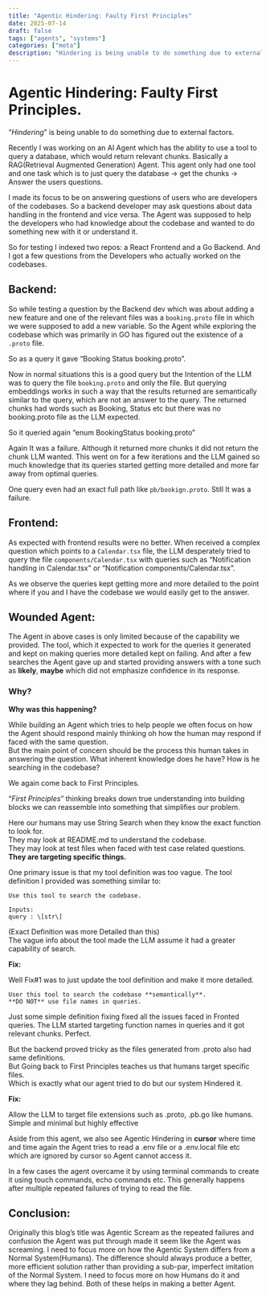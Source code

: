 ```yaml
---
title: "Agentic Hindering: Faulty First Principles"
date: 2025-07-14
draft: false
tags: ["agents", "systems"]
categories: ["meta"]
description: "Hindering is being unable to do something due to external factors."
---
```


# Agentic Hindering: Faulty First Principles.

“_Hindering_” is being unable to do something due to external factors.

Recently I was working on an AI Agent which has the ability to use a tool to query a database, which would return relevant chunks. Basically a RAG(Retrieval Augmented Generation) Agent. This agent only had one tool and one task which is to just query the database → get the chunks → Answer the users questions.

I made its focus to be on answering questions of users who are developers of the codebases. So a backend developer may ask questions about data handling in the frontend and vice versa. The Agent was supposed to help the developers who had knowledge about the codebase and wanted to do something new with it or understand it.

So for testing I indexed two repos: a React Frontend and a Go Backend. And I got a few questions from the Developers who actually worked on the codebases.

## Backend:

So while testing a question by the Backend dev which was about adding a new feature and one of the relevant files was a `booking.proto` file in which we were supposed to add a new variable. So the Agent while exploring the codebase which was primarily in GO has figured out the existence of a `.proto` file.

So as a query it gave “Booking Status booking.proto”.

Now in normal situations this is a good query but the Intention of the LLM was to query the file `booking.proto` and only the file. But querying embeddings works in such a way that the results returned are semantically similar to the query, which are not an answer to the query. The returned chunks had words such as Booking, Status etc but there was no booking.proto file as the LLM expected.

So it queried again “enum BookingStatus booking.proto”

Again It was a failure. Although it returned more chunks it did not return the chunk LLM wanted. This went on for a few iterations and the LLM gained so much knowledge that its queries started getting more detailed and more far away from optimal queries.

One query even had an exact full path like `pb/bookign.proto`. Still It was a failure.

## Frontend:

As expected with frontend results were no better. When received a complex question which points to a `Calendar.tsx` file, the LLM desperately tried to query the file `components/Calendar.tsx` with queries such as “Notification handling in Calendar.tsx" or “Notification components/Calendar.tsx”.

As we observe the queries kept getting more and more detailed to the point where if you and I have the codebase we would easily get to the answer.

## Wounded Agent:

The Agent in above cases is only limited because of the capability we provided. The tool, which it expected to work for the queries it generated and kept on making queries more detailed kept on failing. And after a few searches the Agent gave up and started providing answers with a tone such as **likely**, **maybe** which did not emphasize confidence in its response.

### Why?

**Why was this happening?**

While building an Agent which tries to help people we often focus on how the Agent should respond mainly thinking oh how the human may respond if faced with the same question.  
But the main point of concern should be the process this human takes in answering the question. What inherent knowledge does he have? How is he searching in the codebase?

We again come back to First Principles.

“_First Principles_” thinking breaks down true understanding into building blocks we can reassemble into something that simplifies our problem.

Here our humans may use String Search when they know the exact function to look for.  
They may look at README.md to understand the codebase.  
They may look at test files when faced with test case related questions.  
**They are targeting specific things.**

One primary issue is that my tool definition was too vague. The tool definition I provided was something similar to:

```text
Use this tool to search the codebase.

Inputs:
query : \[str\]
```

(Exact Definition was more Detailed than this)  
The vague info about the tool made the LLM assume it had a greater capability of search.

**Fix:**

Well Fix\#1 was to just update the tool definition and make it more detailed.

```test
User this tool to search the codebase **semantically**.
**DO NOT** use file names in queries.
```

Just some simple definition fixing fixed all the issues faced in Fronted queries. The LLM started targeting function names in queries and it got relevant chunks. Perfect.

But the backend proved tricky as the files generated from .proto also had same definitions.  
But Going back to First Principles teaches us that humans target specific files.  
Which is exactly what our agent tried to do but our system Hindered it.

**Fix:**

Allow the LLM to target file extensions such as .proto, .pb.go like humans. Simple and minimal but highly effective

Aside from this agent, we also see Agentic Hindering in **cursor** where time and time again the Agent tries to read a .env file or a .env.local file etc which are ignored by cursor so Agent cannot access it.

In a few cases the agent overcame it by using terminal commands to create it using touch commands, echo commands etc. This generally happens after multiple repeated failures of trying to read the file.

## Conclusion:

Originally this blog’s title was Agentic Scream as the repeated failures and confusion the Agent was put through made it seem like the Agent was screaming. I need to focus more on how the Agentic System differs from a Normal System(Humans). The difference should always produce a better, more efficient solution rather than providing a sub-par, imperfect imitation of the Normal System. I need to focus more on how Humans do it and where they lag behind. Both of these helps in making a better Agent.
